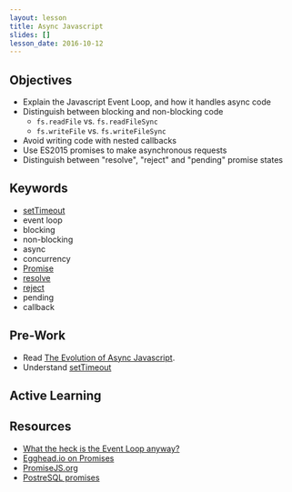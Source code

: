 ```yaml
---
layout: lesson
title: Async Javascript
slides: []
lesson_date: 2016-10-12
---
```


## Objectives

- Explain the Javascript Event Loop, and how it handles async code
- Distinguish between blocking and non-blocking code
  - `fs.readFile` vs. `fs.readFileSync`
  - `fs.writeFile` vs. `fs.writeFileSync`
- Avoid writing code with nested callbacks
- Use ES2015 promises to make asynchronous requests
- Distinguish between "resolve", "reject" and "pending" promise states

## Keywords

- [setTimeout](https://developer.mozilla.org/en-US/docs/Web/API/WindowTimers/setTimeout)
- event loop
- blocking
- non-blocking
- async
- concurrency
- [Promise](https://developer.mozilla.org/en/docs/Web/JavaScript/Reference/Global_Objects/Promise)
- [resolve](https://developer.mozilla.org/en/docs/Web/JavaScript/Reference/Global_Objects/Promise/resolve)
- [reject](https://developer.mozilla.org/en/docs/Web/JavaScript/Reference/Global_Objects/Promise/reject)
- pending
- callback

## Pre-Work
- Read [The Evolution of Async Javascript](https://blog.risingstack.com/asynchronous-javascript/).
- Understand [setTimeout](http://javascript.info/tutorial/settimeout-setinterval)

## Active Learning



## Resources
- [What the heck is the Event Loop anyway?](http://2014.jsconf.eu/speakers/philip-roberts-what-the-heck-is-the-event-loop-anyway.html)
- [Egghead.io on Promises](https://egghead.io/lessons/ecmascript-6-promises-with-es6)
- [PromiseJS.org](https://www.promisejs.org/)
- [PostreSQL promises](https://github.com/vitaly-t/pg-promise)
